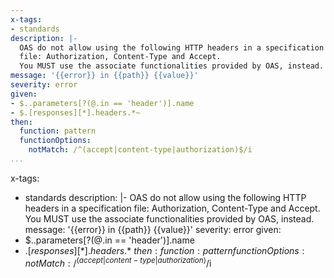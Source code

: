 ---
x-tags:
- standards
description: |-
  OAS do not allow using the following HTTP headers in a specification
  file: Authorization, Content-Type and Accept.
  You MUST use the associate functionalities provided by OAS, instead.
message: '{{error}} in {{path}} {{value}}'
severity: error
given:
- $..parameters[?(@.in == 'header')].name
- $.[responses][*].headers.*~
then:
  function: pattern
  functionOptions:
    notMatch: /^(accept|content-type|authorization)$/i
...x-tags:
- standards
description: |-
  OAS do not allow using the following HTTP headers in a specification
  file: Authorization, Content-Type and Accept.
  You MUST use the associate functionalities provided by OAS, instead.
message: '{{error}} in {{path}} {{value}}'
severity: error
given:
- $..parameters[?(@.in == 'header')].name
- $.[responses][*].headers.*~
then:
  function: pattern
  functionOptions:
    notMatch: /^(accept|content-type|authorization)$/i